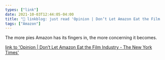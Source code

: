 ```yaml
---
types: ["link"]
date: 2021-10-03T12:44:05-04:00
title: "🔗 linkblog: just read 'Opinion | Don’t Let Amazon Eat the Film Industry - The New York Times'"
tags: ["Amazon"]
---
```

The more pies Amazon has its fingers in, the more concerning it becomes.
 
[link to 'Opinion | Don’t Let Amazon Eat the Film Industry - The New York Times'](https://www.nytimes.com/2021/10/03/opinion/amazon-antitrust-movies.html)

